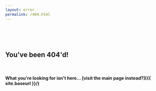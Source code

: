 ```yaml
---
layout: error
permalink: /404.html
---
```


<br>
<br>
<br>

## You've been 404'd!

<br>

#### What you're looking for isn't here... [visit the main page instead?]({{ site.baseurl }}/)

